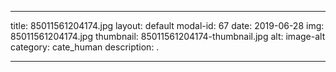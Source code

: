 
---
title: 85011561204174.jpg
layout: default
modal-id: 67
date: 2019-06-28
img: 85011561204174.jpg
thumbnail: 85011561204174-thumbnail.jpg
alt: image-alt
category: cate_human
description: .

---
